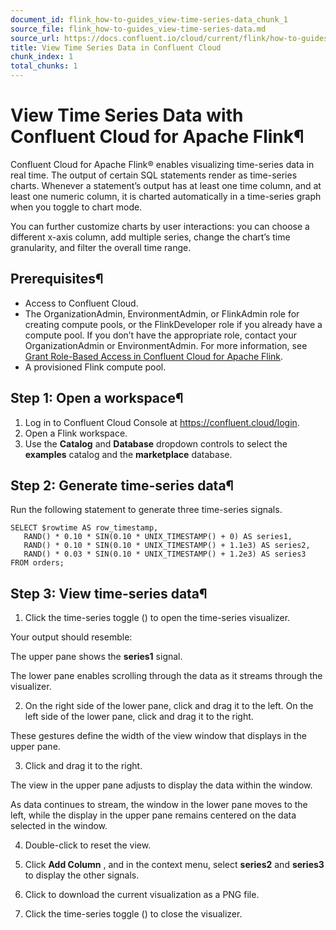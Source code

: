 ```yaml
---
document_id: flink_how-to-guides_view-time-series-data_chunk_1
source_file: flink_how-to-guides_view-time-series-data.md
source_url: https://docs.confluent.io/cloud/current/flink/how-to-guides/view-time-series-data.html
title: View Time Series Data in Confluent Cloud
chunk_index: 1
total_chunks: 1
---
```


# View Time Series Data with Confluent Cloud for Apache Flink¶

Confluent Cloud for Apache Flink® enables visualizing time-series data in real time. The output of certain SQL statements render as time-series charts. Whenever a statement’s output has at least one time column, and at least one numeric column, it is charted automatically in a time-series graph when you toggle to chart mode.

You can further customize charts by user interactions: you can choose a different x-axis column, add multiple series, change the chart’s time granularity, and filter the overall time range.

## Prerequisites¶

  * Access to Confluent Cloud.
  * The OrganizationAdmin, EnvironmentAdmin, or FlinkAdmin role for creating compute pools, or the FlinkDeveloper role if you already have a compute pool. If you don’t have the appropriate role, contact your OrganizationAdmin or EnvironmentAdmin. For more information, see [Grant Role-Based Access in Confluent Cloud for Apache Flink](../operate-and-deploy/flink-rbac.html#flink-rbac).
  * A provisioned Flink compute pool.

## Step 1: Open a workspace¶

  1. Log in to Confluent Cloud Console at <https://confluent.cloud/login>.
  2. Open a Flink workspace.
  3. Use the **Catalog** and **Database** dropdown controls to select the **examples** catalog and the **marketplace** database.

## Step 2: Generate time-series data¶

Run the following statement to generate three time-series signals.

    SELECT $rowtime AS row_timestamp,
       RAND() * 0.10 * SIN(0.10 * UNIX_TIMESTAMP() + 0) AS series1,
       RAND() * 0.10 * SIN(0.10 * UNIX_TIMESTAMP() + 1.1e3) AS series2,
       RAND() * 0.03 * SIN(0.10 * UNIX_TIMESTAMP() + 1.2e3) AS series3
    FROM orders;

## Step 3: View time-series data¶

  1. Click the time-series toggle ([](../../_images/flink-workspace-time-series-toggle.png)) to open the time-series visualizer.

Your output should resemble:

[](../../_images/flink-workspace-time-series.png)

The upper pane shows the **series1** signal.

The lower pane enables scrolling through the data as it streams through the visualizer.

  2. On the right side of the lower pane, click [](../../_images/flink-workspace-nav-window-size.png) and drag it to the left. On the left side of the lower pane, click [](../../_images/flink-workspace-nav-window-size.png) and drag it to the right.

These gestures define the width of the view window that displays in the upper pane.

  3. Click [](../../_images/flink-workspace-nav-window-move.png) and drag it to the right.

The view in the upper pane adjusts to display the data within the window.

As data continues to stream, the window in the lower pane moves to the left, while the display in the upper pane remains centered on the data selected in the window.

  4. Double-click [](../../_images/flink-workspace-nav-window-move.png) to reset the view.

  5. Click **Add Column** , and in the context menu, select **series2** and **series3** to display the other signals.

  6. Click [](../../_images/flink-workspace-time-series-download.png) to download the current visualization as a PNG file.

  7. Click the time-series toggle ([](../../_images/flink-workspace-time-series-toggle.png)) to close the visualizer.
